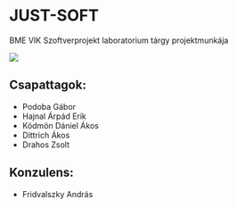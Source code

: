 # JUST-SOFT
BME VIK Szoftverprojekt laboratorium tárgy projektmunkája

![](https://i.imgur.com/kCydMa2.png)

## Csapattagok: 
- Podoba Gábor
- Hajnal Árpád Erik
- Ködmön Dániel Ákos
- Dittrich Ákos
- Drahos Zsolt

## Konzulens:
- Fridvalszky András


